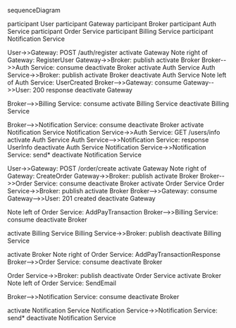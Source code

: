 sequenceDiagram

participant User
participant Gateway
participant Broker
participant Auth Service
participant Order Service
participant Billing Service
participant Notification Service

User->>Gateway: POST /auth/register
activate Gateway
Note right of Gateway: RegisterUser
Gateway->>Broker: publish
activate Broker
Broker-->>Auth Service: consume
deactivate Broker
activate Auth Service
Auth Service->>Broker: publish
activate Broker
deactivate Auth Service
Note left of Auth Service: UserCreated
Broker-->>Gateway: consume
Gateway-->>User: 200 response
deactivate Gateway

Broker-->>Billing Service: consume
activate Billing Service
deactivate Billing Service

Broker-->>Notification Service: consume
deactivate Broker
activate Notification Service
Notification Service->>Auth Service: GET /users/info
activate Auth Service
Auth Service-->>Notification Service: response UserInfo
deactivate Auth Service
Notification Service->>Notification Service: send*
deactivate Notification Service

User->>Gateway: POST /order/create
activate Gateway
Note right of Gateway: CreateOrder
Gateway->>Broker: publish
activate Broker
Broker-->>Order Service: consume
deactivate Broker
activate Order Service
Order Service->>Broker: publish
activate Broker
Broker-->>Gateway: consume
Gateway-->>User: 201 created
deactivate Gateway

Note left of Order Service: AddPayTransaction
Broker-->>Billing Service: consume
deactivate Broker

activate Billing Service
Billing Service->>Broker: publish
deactivate Billing Service

activate Broker
Note right of Order Service: AddPayTransactionResponse
Broker-->>Order Service: consume
deactivate Broker

Order Service->>Broker: publish
deactivate Order Service
activate Broker
Note left of Order Service: SendEmail

Broker-->>Notification Service: consume
deactivate Broker

activate Notification Service
Notification Service->>Notification Service: send*
deactivate Notification Service